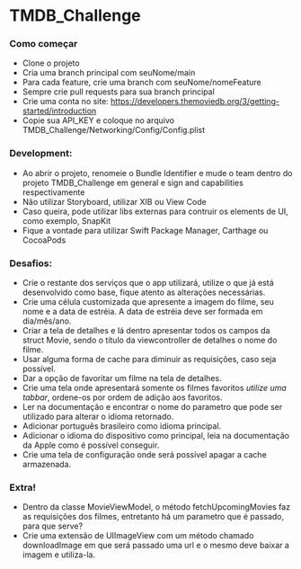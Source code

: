 # TMDB_Challenge

### Como começar
+ Clone o projeto
+ Cria uma branch principal com seuNome/main
+ Para cada feature, crie uma branch com seuNome/nomeFeature
+ Sempre crie pull requests para sua branch principal
+ Crie uma conta no site: https://developers.themoviedb.org/3/getting-started/introduction
+ Copie sua API_KEY e coloque no arquivo TMDB_Challenge/Networking/Config/Config.plist

### Development:
+ Ao abrir o projeto, renomeie o Bundle Identifier e mude o team dentro do projeto TMDB_Challenge em general e sign and capabilities respectivamente
+ Não utilizar Storyboard, utilizar XIB ou View Code
+ Caso queira, pode utilizar libs externas para contruir os elements de UI, como exemplo, SnapKit
+ Fique a vontade para utilizar Swift Package Manager, Carthage ou CocoaPods

### Desafios:
+ Crie o restante dos serviços que o app utilizará, utilize o que já está desenvolvido como base, fique atento as alterações necessárias.
+ Crie uma célula customizada que apresente a imagem do filme, seu nome e a data de estréia. A data de estréia deve ser formada em dia/mês/ano.
+ Criar a tela de detalhes e lá dentro apresentar todos os campos da struct Movie, sendo o título da viewcontroller de detalhes o nome do filme.
+ Usar alguma forma de cache para diminuir as requisições, caso seja possível.
+ Dar a opção de favoritar um filme na tela de detalhes.
+ Crie uma tela onde apresentará somente os filmes favoritos *utilize uma tabbar*, ordene-os por ordem de adição aos favoritos.
+ Ler na documentação e encontrar o nome do parametro que pode ser utilizado para alterar o idioma retornado.
+ Adicionar português brasileiro como idioma principal.
+ Adicionar o idioma do dispositivo como principal, leia na documentação da Apple como é possível conseguir.
+ Crie uma tela de configuração onde será possível apagar a cache armazenada.

### Extra!
+ Dentro da classe MovieViewModel, o método fetchUpcomingMovies faz as requisições dos filmes, entretanto há um parametro que é passado, para que serve? 
+ Crie uma extensão de UIImageView com um método chamado downloadImage em que será passado uma url e o mesmo deve baixar a imagem e utiliza-la.

